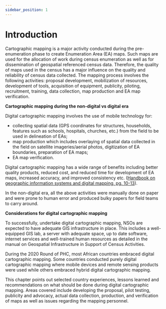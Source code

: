 ```yaml
---
sidebar_position: 1
---
```


# Introduction
Cartographic mapping is a major activity conducted during the pre-enumeration phase to create Enumeration Area (EA) maps. Such maps are used for the allocation of work during census enumeration as well as for dissemination of geospatial referenced census data. Therefore, the quality of maps used in the census has a major influence on the quality and reliability of census data collected. The mapping process involves the following activities: proposal development, mobilization of resources, development of tools, acquisition of equipment, publicity, piloting, recruitment, training, data collection, map production and EA map verification.

**Cartographic mapping during the non-digital vs digital era**

Digital cartographic mapping involves the use of mobile technology for:
- collecting spatial data (GPS coordinates for structures, households, features such as schools, hospitals, churches, etc.) from the field to be used in delineation of EAs; 
- map production which includes overlaying of spatial data collected in the field on satellite imageries/aerial photos, digitization of EA boundaries, preparation of EA maps; 
- EA map verification. 

Digital cartographic mapping has a wide range of benefits including better quality products, reduced cost, and reduced time for development of EA maps, increased accuracy, and improved consistency etc. ([Handbook on geographic information systems and digital mapping, pg. 10-13](https://unstats.un.org/unsd/publication/SeriesF/SeriesF_79E.pdf)).

In the non-digital era, all the above activities were manually done on paper and were prone to human error and produced bulky papers for field teams to carry around.

**Considerations for digital cartographic mapping**

To successfully, undertake digital cartographic mapping, NSOs are expected to have adequate GIS infrastructure in place. This includes a well-equipped GIS lab, a server with adequate space, up to date software, internet services and well-trained human resources as detailed in the manual on Geospatial Infrastructure in Support of Census Activities. 

During the 2020 Round of PHC, most African countries embraced digital cartographic mapping. Some countries conducted purely digital cartographic mapping where mobile devices and remote sensing products were used while others embraced hybrid digital cartographic mapping. 

This chapter points out selected country experiences, lessons learned and recommendations on what should be done during digital cartographic mapping. Areas covered include developing the proposal, pilot testing, publicity and advocacy, actual data collection, production, and verification of maps as well as issues regarding the mapping personnel. 

